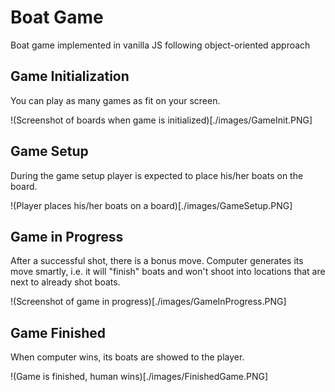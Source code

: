 # Boat Game

Boat game implemented in vanilla JS following object-oriented approach

## Game Initialization

You can play as many games as fit on your screen.

!(Screenshot of boards when game is initialized)[./images/GameInit.PNG]

## Game Setup

During the game setup player is expected to place his/her boats on the board.

!(Player places his/her boats on a board)[./images/GameSetup.PNG]

## Game in Progress

After a successful shot, there is a bonus move. Computer generates its move smartly, i.e. it will "finish" boats and won't shoot into locations that are next to already shot boats.

!(Screenshot of game in progress)[./images/GameInProgress.PNG]

## Game Finished

When computer wins, its boats are showed to the player.

!(Game is finished, human wins)[./images/FinishedGame.PNG]
